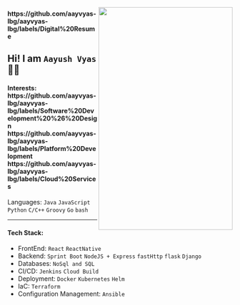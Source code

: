 <img align=right  height=500 width=300 src=https://github.com/aayvyas-lbg/aayvyas-lbg/assets/125258043/002287de-9e99-412b-8b9d-1ca28ad556b3></img>

<h4> https://github.com/aayvyas-lbg/aayvyas-lbg/labels/Digital%20Resume </h4> 

## Hi! I am ` Aayush Vyas ` 👨‍💻

<h4>Interests: https://github.com/aayvyas-lbg/aayvyas-lbg/labels/Software%20Development%20%26%20Design https://github.com/aayvyas-lbg/aayvyas-lbg/labels/Platform%20Development https://github.com/aayvyas-lbg/aayvyas-lbg/labels/Cloud%20Services </h4>

<h7>Languages: <code>Java</code></sub> <code>JavaScript</code> <code>Python</code> <code>C/C++</code> <code>Groovy</code> <code>Go</code> <code>bash</code>  </h7>

---
#### Tech Stack: 
- FrontEnd: `React` `ReactNative`
- Backend: `Sprint Boot` `NodeJS + Express` `fastHttp` `flask` `Django`
- Databases: `NoSql and SQL` 
- CI/CD: `Jenkins` `Cloud Build`
- Deployment: `Docker` `Kubernetes` `Helm`
- IaC: `Terraform`
- Configuration Management: `Ansible`

